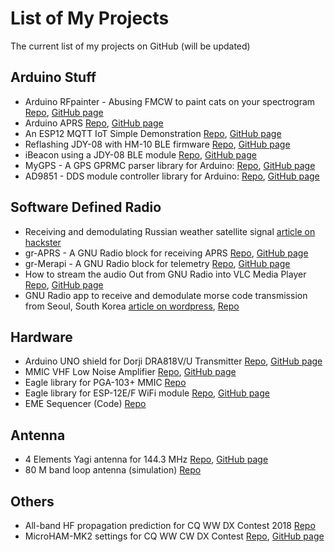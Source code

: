# List of My Projects
The current list of my projects on GitHub (will be updated)

## Arduino Stuff
* Arduino RFpainter - Abusing FMCW to paint cats on your spectrogram [Repo](https://github.com/handiko/Arduino-RFpainter/), [GitHub page](https://handiko.github.io/Arduino-RFpainter/)
* Arduino APRS [Repo](https://github.com/handiko/Arduino-APRS), [GitHub page](https://handiko.github.io/Arduino-APRS/)
* An ESP12 MQTT IoT Simple Demonstration [Repo](https://github.com/handiko/ESP12-MQTT-IoT-Demo), [GitHub page](https://handiko.github.io/ESP12-MQTT-IoT-Demo/)
* Reflashing JDY-08 with HM-10 BLE firmware [Repo](https://github.com/handiko/JDY-08-Reflash), [GitHub page](https://handiko.github.io/JDY-08-Reflash/)
* iBeacon using a JDY-08 BLE module [Repo](https://github.com/handiko/iBeacon), [GitHub page](https://handiko.github.io/iBeacon/)
* MyGPS - A GPS GPRMC parser library for Arduino: [Repo](https://github.com/handiko/MyGPS), [GitHub page](https://handiko.github.io/MyGPS)
* AD9851 - DDS module controller library for Arduino: [Repo](https://github.com/handiko/AD9851), [GitHub page](https://handiko.github.io/AD9851)

## Software Defined Radio
* Receiving and demodulating Russian weather satellite signal [article on hackster](https://www.hackster.io/handiko/receiving-russian-s-satellite-weather-image-from-space-d4618d)
* gr-APRS - A GNU Radio block for receiving APRS [Repo](https://github.com/handiko/gr-APRS), [GitHub page](https://handiko.github.io/gr-APRS/)
* gr-Merapi - A GNU Radio block for telemetry [Repo](https://github.com/handiko/gr-Merapi), [GitHub page](https://handiko.github.io/gr-Merapi/)
* How to stream the audio Out from GNU Radio into VLC Media Player [Repo](https://github.com/handiko/RTL-FM-VLC), [GitHub page](https://handiko.github.io/RTL-FM-VLC/)
* GNU Radio app to receive and demodulate morse code transmission from Seoul, South Korea [article on wordpress](https://labsdl.wordpress.com/2018/08/20/receiving-post-processing-hlg-seoul-radio-using-rtl-sdr-and-gnu-radio/), [Repo](https://github.com/handiko/SDR-8500khz/tree/master/HLG%20Receiver)

## Hardware
* Arduino UNO shield for Dorji DRA818V/U Transmitter [Repo](https://github.com/handiko/Dorji-TX-Shield), [GitHub page](https://handiko.github.io/Dorji-TX-Shield/)
* MMIC VHF Low Noise Amplifier [Repo](https://github.com/handiko/VHF-LNA), [GitHub page](https://handiko.github.io/VHF-LNA/)
* Eagle library for PGA-103+ MMIC [Repo](https://github.com/handiko/PGA103-Eagle-Library)
* Eagle library for ESP-12E/F WiFi module [Repo](https://github.com/handiko/ESP-12EF-Eagle-Library/), [GitHub page](https://handiko.github.io/ESP-12EF-Eagle-Library/)
* EME Sequencer (Code) [Repo](https://github.com/handiko/SequencerCode)

## Antenna
* 4 Elements Yagi antenna for 144.3 MHz [Repo](https://github.com/handiko/Yagi-4E-144), [GitHub page](https://handiko.github.io/Yagi-4E-144/)
* 80 M band loop antenna (simulation) [Repo](https://github.com/handiko/80M-Band-Loop)

## Others
* All-band HF propagation prediction for CQ WW DX Contest 2018 [Repo](https://github.com/handiko/PropPred)
* MicroHAM-MK2 settings for CQ WW CW DX Contest [Repo](https://github.com/handiko/MicroHAM-MK2), [GitHub page](https://handiko.github.io/MicroHAM-MK2/)

